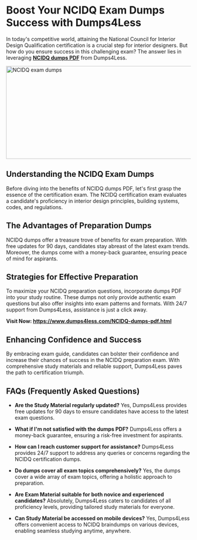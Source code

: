 <h1><strong>Boost Your NCIDQ Exam Dumps Success with Dumps4Less</strong></h1>
<p>In today's competitive world, attaining the National Council for Interior Design Qualification certification is a crucial step for interior designers. But how do you ensure success in this challenging exam? The answer lies in leveraging <a href="https://www.dumps4less.com/NCIDQ-dumps-pdf.html"><strong>NCIDQ dumps PDF</strong></a> from Dumps4Less.</p>
<p><a href="https://www.dumps4less.com/NCIDQ-dumps-pdf.html"><img src="https://i.ibb.co/X5n2HkL/image.png" alt="NCIDQ exam dumps" width="760" height="253" /></a></p>
<h2>Understanding the NCIDQ&nbsp;Exam Dumps</h2>
<p>Before diving into the benefits of NCIDQ dumps PDF, let's first grasp the essence of the certification exam. The NCIDQ certification exam evaluates a candidate's proficiency in interior design principles, building systems, codes, and regulations.</p>
<h2>The Advantages of Preparation Dumps</h2>
<p>NCIDQ dumps offer a treasure trove of benefits for exam preparation. With free updates for 90 days, candidates stay abreast of the latest exam trends. Moreover, the dumps come with a money-back guarantee, ensuring peace of mind for aspirants.</p>
<h2>Strategies for Effective Preparation</h2>
<p>To maximize your NCIDQ preparation questions, incorporate dumps PDF into your study routine. These dumps not only provide authentic exam questions but also offer insights into exam patterns and formats. With 24/7 support from Dumps4Less, assistance is just a click away.</p>
<p><strong>Visit Now: <a href="https://www.dumps4less.com/NCIDQ-dumps-pdf.html">https://www.dumps4less.com/NCIDQ-dumps-pdf.html</a></strong></p>
<h2>Enhancing Confidence and Success</h2>
<p>By embracing exam guide, candidates can bolster their confidence and increase their chances of success in the NCIDQ preparation exam. With comprehensive study materials and reliable support, Dumps4Less paves the path to certification triumph.</p>
<h2>FAQs (Frequently Asked Questions)</h2>
<ul>
<li>
<p><strong>Are the Study Material regularly updated?</strong> Yes, Dumps4Less provides free updates for 90 days to ensure candidates have access to the latest exam questions.</p>
</li>
<li>
<p><strong>What if I'm not satisfied with the dumps PDF?</strong> Dumps4Less offers a money-back guarantee, ensuring a risk-free investment for aspirants.</p>
</li>
<li>
<p><strong>How can I reach customer support for assistance?</strong> Dumps4Less provides 24/7 support to address any queries or concerns regarding the NCIDQ certification dumps.</p>
</li>
<li>
<p><strong>Do&nbsp;dumps&nbsp;cover all exam topics comprehensively?</strong> Yes, the dumps cover a wide array of exam topics, offering a holistic approach to preparation.</p>
</li>
<li>
<p><strong>Are Exam Material suitable for both novice and experienced candidates?</strong> Absolutely, Dumps4Less caters to candidates of all proficiency levels, providing tailored study materials for everyone.</p>
</li>
<li>
<p><strong>Can Study Material be accessed on mobile devices?</strong> Yes, Dumps4Less offers convenient access to NCIDQ braindumps on various devices, enabling seamless studying anytime, anywhere.</p>
</li>
</ul>
